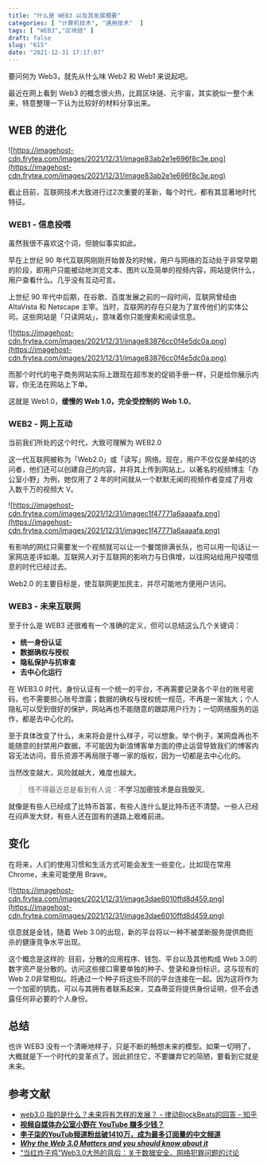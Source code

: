 ```yaml
---
title: "什么是 WEB3 以及其发展概要"
categories: [ "计算机技术", "通用技术"  ]
tags: [ "WEB3","区块链" ]
draft: false
slug: "615"
date: "2021-12-31 17:17:07"
---
```


要问何为 Web3，就先从什么味 Web2 和 Web1 来说起吧。

最近在网上看到 Web3 的概念很火热，比肩区块链、元宇宙，其实貌似一整个未来，特意整理一下认为比较好的材料分享出来。

## WEB 的进化

![https://imagehost-cdn.frytea.com/images/2021/12/31/image83ab2e1e696f8c3e.png](https://imagehost-cdn.frytea.com/images/2021/12/31/image83ab2e1e696f8c3e.png)

截止目前，互联网技术大致进行过2次重要的革新，每个时代，都有其显著地时代特征。

### WEB1 - 信息投喂

虽然我很不喜欢这个词，但貌似事实如此。

早在上世纪 90 年代互联网刚刚开始普及的时候，用户与网络的互动处于非常早期的阶段，即用户只能被动地浏览文本、图片以及简单的视频内容，网站提供什么，用户查看什么。几乎没有互动可言。

上世纪 90 年代中后期，在谷歌、百度发展之前的一段时间，互联网曾经由 AltaVista 和 Netscape 主宰。当时，互联网的存在只是为了宣传他们的实体公司。这些网站是「只读网站」，意味着你只能搜索和阅读信息。

![https://imagehost-cdn.frytea.com/images/2021/12/31/image83876cc0f4e5dc0a.png](https://imagehost-cdn.frytea.com/images/2021/12/31/image83876cc0f4e5dc0a.png)

而那个时代的电子商务网站实际上跟现在超市发的促销手册一样，只是给你展示内容，你无法在网站上下单。

这就是 Web1.0，**缓慢的 Web 1.0，完全受控制的 Web 1.0**。

### WEB2 - 网上互动

当前我们所处的这个时代，大致可理解为 WEB2.0

这一代互联网被称为「Web2.0」或「读写」网络。现在，用户不仅仅是单纯的访问者，他们还可以创建自己的内容，并将其上传到网站上。以著名的视频博主「办公室小野」为例，她仅用了 2 年的时间就从一个默默无闻的视频作者变成了月收入数千万的视频大 V。

![https://imagehost-cdn.frytea.com/images/2021/12/31/imagec1f47771a6aaaafa.png](https://imagehost-cdn.frytea.com/images/2021/12/31/imagec1f47771a6aaaafa.png)

有影响的网红只需要发一个视频就可以让一个餐馆排满长队，也可以用一句话让一家网店差评如潮。互联网人对于互联网的影响力与日俱增，以往网站给用户投喂信息的时代已经过去。

Web2.0 的主要目标是，使互联网更加民主，并尽可能地方便用户访问。

### WEB3 - 未来互联网

至于什么是 WEB3 还很难有一个准确的定义，但可以总结这么几个关键词：

- **统一身份认证**
- **数据确权与授权**
- **隐私保护与抗审查**
- **去中心化运行**

在 WEB3.0 时代，身份认证有一个统一的平台，不再需要记录各个平台的账号密码，也不需要担心账号泄露；数据的确权与授权统一规范，不再是一家独大；个人隐私可以受到很好的保护，网站再也不能随意的跟踪用户行为；一切网络服务的运作，都是去中心化的。

至于具体改变了什么，未来将会是什么样子，可以想象。举个例子，某网盘再也不能随意的封禁用户数据，不可能因为新浪博客单方面的停止运营导致我们的博客内容无法访问，音乐资源不再局限于哪一家的版权，因为一切都是去中心化的。

当然改变越大，风险就越大，难度也越大。

> 怪不得最近总是看到有人说：**不学习加密技术是自我毁灭**。
> 

就像是有些人已经成了比特币首富，有些人连什么是比特币还不清楚。一些人已经在闷声发大财，有些人还在固有的道路上艰难前进。

## 变化

在将来，人们的使用习惯和生活方式可能会发生一些变化，比如现在常用 Chrome，未来可能使用 Brave。

![https://imagehost-cdn.frytea.com/images/2021/12/31/image3dae6010ffd8d459.png](https://imagehost-cdn.frytea.com/images/2021/12/31/image3dae6010ffd8d459.png)

信息就是金钱，随着 Web 3.0的出现，新的平台将以一种不被垄断服务提供商扼杀的健康竞争水平出现。

这个概念是这样的: 目前，分散的应用程序、钱包、平台以及其他构成 Web 3.0的数字资产是分散的。访问这些接口需要单独的种子、登录和身份标识，这与现有的 Web 2.0非常相似。将通过一个种子将这些不同的平台连接在一起。因为这将作为一个加密的钥匙，可以与其拥有者联系起来，艾森蒂亚将提供身份证明，但不会透露任何非必要的个人身份。

## 总结

也许 WEB3 没有一个清晰地样子，只是不断的畅想未来的模型。如果一切明了，大概就是下一个时代的变革点了。因此抓住它，不要嫌弃它的简陋，要看到它就是未来。

## 参考文献

- [web3.0 指的是什么？未来将有怎样的发展？ - 律动BlockBeats的回答 - 知乎](https://www.zhihu.com/question/341559382/answer/795552308)
- **[视频自媒体办公室小野在 YouTube 赚多少钱？](https://youtubercn.com/archives/747)**
- **[李子柒的YouTub频道粉丝破1410万，成为最多订阅量的中文频道](https://youtubercn.com/archives/1119)**
- ***[Why the Web 3.0 Matters and you should know about it](https://medium.com/@essentia1/why-the-web-3-0-matters-and-you-should-know-about-it-a5851d63c949)***
- [“当红炸子鸡”Web3.0大热的背后：关于数据安全、网络犯罪问题的讨论](https://www.btc170.com/hot/2838.html)